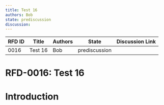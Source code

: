 ```yaml
---
title: Test 16
authors: Bob
state: prediscussion
discussion: 
---
```

| RFD ID | Title | Authors | State | Discussion Link |
|---|---|---|---|---|
| 0016 | Test 16 | Bob | prediscussion |  |

# RFD-0016: Test 16

# Introduction

